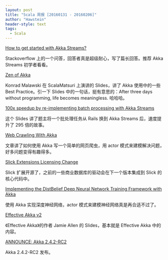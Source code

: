 ```yaml
---
layout: post
title: "Scala 周报 [20160131 - 20160206]"
author: "Hawstein"
header-style: text
tags:
  - Scala
---
```


[How to get started with Akka Streams?](http://stackoverflow.com/questions/35120082/how-to-get-started-with-akka-streams)

Stackoverflow 上的一个问答，回答者真是超级耐心，写了篇长回答。推荐 Akka Streams 初学者看看。

[Zen of Akka](http://www.slideshare.net/ktoso/zen-of-akka)

Konrad Malawski 在 ScalaMatsuri 上演讲的 Slides，讲了 Akka 使用中的一些 Best Practice。引一下 Slides 中的一句话，挺有意思的：After three days without programming, life becomes meaningless. 哈哈哈。

[100x speedup by re-implementing batch processing with Akka Streams](http://www.slideshare.net/kazukinegoro5/akka-streams-100-scalamatsuri)

这个 Slides 讲了题主将一个批处理任务从 Rails 换到 Akka Streams 后，速度提升了 295 倍的故事。

[Web Crawling With Akka](http://foat.me/articles/crawling-with-akka/)

文章讲了如何使用 Akka 写一个简单的网页爬虫，用 actor 模式来建模解决问题，好多问题变得有趣得多。

[Slick Extensions Licensing Change](http://slick.typesafe.com/news/2016/02/01/slick-extensions-licensing-change.html)

Slick 扩展开源了，之前的一些商业数据库的驱动会在下一个版本集成到 Slick 的核心代码中。

[Implementing the DistBelief Deep Neural Network Training Framework with Akka](http://alexminnaar.com/implementing-the-distbelief-deep-neural-network-training-framework-with-akka.html)

使用 Akka 实现深度神经网络，actor 模式来建模神经网络真是再合适不过了。

[Effective Akka v2](http://www.slideshare.net/shinolajla/effective-akka-v2)

《Effective Akka》的作者 Jamie Allen 的 Slides，基本就是 Effective Akka 中的内容。

[ANNOUNCE: Akka 2.4.2-RC2](https://groups.google.com/forum/#!topic/akka-user/NNfVe17nlPg/discussion)

Akka 2.4.2-RC2 发布。
